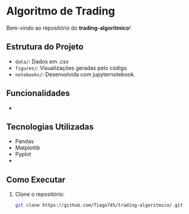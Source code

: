 # Algoritmo de Trading

Bem-vindo ao repositório do **trading-algoritmico**!
## Estrutura do Projeto

- `data/`: Dados em .csv
- `figures/`: Visualizações geradas pelo código
- `notebooks/`: Desenvolvida com jupyternotebook.


## Funcionalidades

- 

## Tecnologias Utilizadas

- Pandas
- Matplotlib
- Pyplot
- 

## Como Executar

1. Clone o repositório:
    ```bash
    git clone https://github.com/Tiago745/trading-algoritmico/.git
    ```

